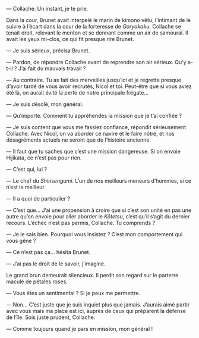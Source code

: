 — Collache. Un instant, je te prie.

Dans la cour, Brunet avait interpelé le marin de kimono vêtu, l’intimant de le
suivre à l’écart dans la cour de la forteresse de *Goryokaku*. Collache se
tenait droit, relevant le menton et se donnant comme un air de samouraï. Il
avait les yeux mi-clos, ce qui fit presque rire Brunet.

— Je suis sérieux, précisa Brunet.

— Pardon, de répondre Collache avant de reprendre son air sérieux. Qu’y
a-t-il ? J’ai fait du mauvais travail ?

— Au contraire. Tu as fait des merveilles jusqu’ici et je regrette presque
d’avoir tardé de vous avoir recrutés, Nicol et toi. Peut-être que si vous
aviez été là, on aurait évité la perte de notre principale frégate…

— Je suis désolé, mon général.

— Qu’importe. Comment tu appréhendes la mission que je t’ai confiée ?

— Je suis content que vous me fassiez confiance, répondit sérieusement
Collache. Avec Nicol, on va aborder ce navire et le faire nôtre, et nos
désagréments actuels ne seront que de l’histoire ancienne.

— Il faut que tu saches que c’est une mission dangereuse. Si on envoie
Hijikata, ce n’est pas pour rien.

— C’est qui, lui ?

— Le chef du *Shinsengumi*. L’un de nos meilleurs meneurs d’hommes, si ce n’est
le meilleur.

— Il a quoi de particulier ?

— C’est que… J’ai une propension à croire que si c’est son unité en pas une
autre qu’on envoie pour aller aborder le *Kōtetsu*, c’est qu’il s’agit du
dernier recours. L’échec n’est pas permis, Collache. Tu comprends ?

— Je le sais bien. Pourquoi vous insistez ? C’est mon comportement qui vous
gêne ?

— Ce n’est pas ça… hésita Brunet.

— J’ai pas le droit de le savoir, j’imagine.

Le grand brun demeurait silencieux. Il perdit son regard sur le parterre
maculé de pétales roses.

— Vous êtes un sentimental ? Si je peux me permettre.

— Non… C’est juste que je suis inquiet plus que jamais. J’aurais aimé partir
avec vous mais ma place est ici, auprès de ceux qui préparent la défense de
l’île. Sois juste prudent, Collache.

— Comme toujours quand je pars en mission, mon général !
